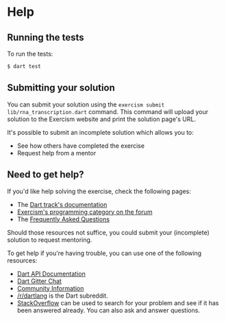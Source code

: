 # Help

## Running the tests

To run the tests:

```sh
$ dart test
```

## Submitting your solution

You can submit your solution using the `exercism submit lib/rna_transcription.dart` command.
This command will upload your solution to the Exercism website and print the solution page's URL.

It's possible to submit an incomplete solution which allows you to:

- See how others have completed the exercise
- Request help from a mentor

## Need to get help?

If you'd like help solving the exercise, check the following pages:

- The [Dart track's documentation](https://exercism.org/docs/tracks/dart)
- [Exercism's programming category on the forum](https://forum.exercism.org/c/programming/5)
- The [Frequently Asked Questions](https://exercism.org/docs/using/faqs)

Should those resources not suffice, you could submit your (incomplete) solution to request mentoring.

To get help if you're having trouble, you can use one of the following resources:

- [Dart API Documentation](https://api.dart.dev/)
- [Dart Gitter Chat](https://gitter.im/dart-lang/home)
- [Community Information](https://www.dart.dev/community)
- [/r/dartlang](https://www.reddit.com/r/dartlang) is the Dart subreddit.
- [StackOverflow](https://stackoverflow.com/questions/tagged/dart) can be used to search for your problem and see if it has been answered already. You can also ask and answer questions.